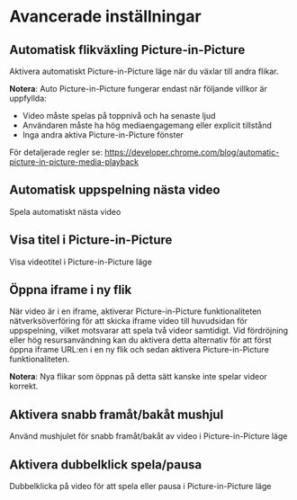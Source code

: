 # Avancerade inställningar

## Automatisk flikväxling Picture-in-Picture

Aktivera automatiskt Picture-in-Picture läge när du växlar till andra flikar.

**Notera**: Auto Picture-in-Picture fungerar endast när följande villkor är uppfyllda:

- Video måste spelas på toppnivå och ha senaste ljud
- Användaren måste ha hög mediaengagemang eller explicit tillstånd
- Inga andra aktiva Picture-in-Picture fönster

För detaljerade regler se: https://developer.chrome.com/blog/automatic-picture-in-picture-media-playback

## Automatisk uppspelning nästa video

Spela automatiskt nästa video

## Visa titel i Picture-in-Picture

Visa videotitel i Picture-in-Picture läge

## Öppna iframe i ny flik

När video är i en iframe, aktiverar Picture-in-Picture funktionaliteten nätverksöverföring för att skicka iframe video till huvudsidan för uppspelning, vilket motsvarar att spela två videor samtidigt. Vid fördröjning eller hög resursanvändning kan du aktivera detta alternativ för att först öppna iframe URL:en i en ny flik och sedan aktivera Picture-in-Picture funktionaliteten.

**Notera**: Nya flikar som öppnas på detta sätt kanske inte spelar videor korrekt.

## Aktivera snabb framåt/bakåt mushjul

Använd mushjulet för snabb framåt/bakåt av video i Picture-in-Picture läge

## Aktivera dubbelklick spela/pausa

Dubbelklicka på video för att spela eller pausa i Picture-in-Picture läge
